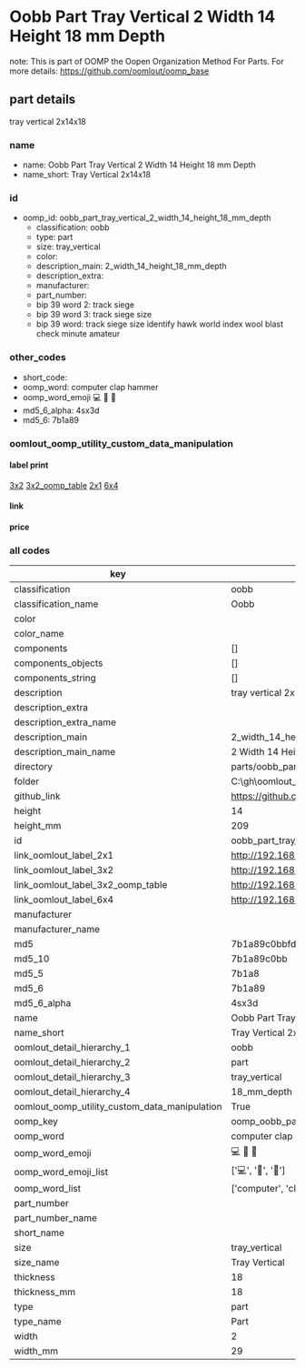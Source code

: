 # Oobb Part Tray Vertical 2 Width 14 Height 18 mm Depth  

note: This is part of OOMP the Oopen Organization Method For Parts. For more details: https://github.com/oomlout/oomp_base

##  part details
  



tray vertical 2x14x18



### name
* name: Oobb Part Tray Vertical 2 Width 14 Height 18 mm Depth
* name_short: Tray Vertical 2x14x18 
### id
* oomp_id: oobb_part_tray_vertical_2_width_14_height_18_mm_depth
  * classification: oobb
  * type: part
  * size: tray_vertical
  * color: 
  * description_main: 2_width_14_height_18_mm_depth
  * description_extra: 
  * manufacturer: 
  * part_number: 
  * bip 39 word 2: track siege
  * bip 39 word 3: track siege size
  * bip 39 word: track siege size identify hawk world index wool blast check minute amateur

### other_codes
* short_code: 
* oomp_word: computer clap hammer
* oomp_word_emoji :computer: :clap: :hammer:
* md5_6_alpha: 4sx3d
* md5_6: 7b1a89






### oomlout_oomp_utility_custom_data_manipulation
#### label print
[3x2](http://192.168.1.245:1112/?label=oomp%204sx3d)
[3x2_oomp_table](http://192.168.1.108:1112/?label=oomp%204sx3d)
[2x1](http://192.168.1.242:1112/?label=oomp%204sx3d)
[6x4](http://192.168.1.55:1112/?label=oomp%204sx3d)    

#### link

                              

#### price







### all codes 
| key | value |  
| --- | --- |  
| classification | oobb |  
| classification_name | Oobb |  
| color |  |  
| color_name |  |  
| components | [] |  
| components_objects | [] |  
| components_string | [] |  
| description | tray vertical 2x14x18 |  
| description_extra |  |  
| description_extra_name |  |  
| description_main | 2_width_14_height_18_mm_depth |  
| description_main_name | 2 Width 14 Height 18 mm Depth |  
| directory | parts/oobb_part_tray_vertical_2_width_14_height_18_mm_depth |  
| folder | C:\gh\oomlout_oobb_version_4_generated_parts\parts\oobb_part_tray_vertical_2_width_14_height_18_mm_depth |  
| github_link | https://github.com/oomlout/oomlout_oomp_part_src/tree/main/parts/oobb_part_tray_vertical_2_width_14_height_18_mm_depth |  
| height | 14 |  
| height_mm | 209 |  
| id | oobb_part_tray_vertical_2_width_14_height_18_mm_depth |  
| link_oomlout_label_2x1 | http://192.168.1.242:1112/?label=oomp%204sx3d |  
| link_oomlout_label_3x2 | http://192.168.1.245:1112/?label=oomp%204sx3d |  
| link_oomlout_label_3x2_oomp_table | http://192.168.1.108:1112/?label=oomp%204sx3d |  
| link_oomlout_label_6x4 | http://192.168.1.55:1112/?label=oomp%204sx3d |  
| manufacturer |  |  
| manufacturer_name |  |  
| md5 | 7b1a89c0bbfd4e5bf6b4e70993f20734 |  
| md5_10 | 7b1a89c0bb |  
| md5_5 | 7b1a8 |  
| md5_6 | 7b1a89 |  
| md5_6_alpha | 4sx3d |  
| name | Oobb Part Tray Vertical 2 Width 14 Height 18 mm Depth |  
| name_short | Tray Vertical 2x14x18  |  
| oomlout_detail_hierarchy_1 | oobb |  
| oomlout_detail_hierarchy_2 | part |  
| oomlout_detail_hierarchy_3 | tray_vertical |  
| oomlout_detail_hierarchy_4 | 18_mm_depth |  
| oomlout_oomp_utility_custom_data_manipulation | True |  
| oomp_key | oomp_oobb_part_tray_vertical_2_width_14_height_18_mm_depth |  
| oomp_word | computer clap hammer |  
| oomp_word_emoji | :computer: :clap: :hammer: |  
| oomp_word_emoji_list | [':computer:', ':clap:', ':hammer:'] |  
| oomp_word_list | ['computer', 'clap', 'hammer'] |  
| part_number |  |  
| part_number_name |  |  
| short_name |  |  
| size | tray_vertical |  
| size_name | Tray Vertical |  
| thickness | 18 |  
| thickness_mm | 18 |  
| type | part |  
| type_name | Part |  
| width | 2 |  
| width_mm | 29 |  

